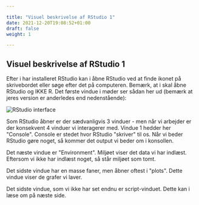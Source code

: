 ```yaml
---

title: "Visuel beskrivelse af RStudio 1"
date: 2021-12-20T19:08:52+01:00
draft: false
weight: 1

---
```




## Visuel beskrivelse af RStudio 1

Efter i har installeret RStudio kan i åbne RStudio ved at finde ikonet på skrivebordet eller søge efter det på computeren. Bemærk, at i skal åbne RStudio og IKKE R. Det første vindue i møder ser sådan her ud (bemærk at jeres version er anderledes end nedenstående):

![RStudio interface](https://bookdown.org/animestina/bookdown-demo/RStudio.png)



Som RStudio åbner er der sædvanligvis 3 vinduer - men når vi arbejder er der konsekvent 4 vinduer vi interagerer med. Vindue 1 hedder her "Console". Console er stedet hvor RStudio "skriver" til os. Når vi beder RStudio gøre noget, så kommer det output vi beder om i konsollen. 

Det næste vindue er "Environment". Miljøet viser det data vi har indlæst. Eftersom vi ikke har indlæst noget, så står miljøet som tomt.

Det sidste vindue har en masse faner, men åbner oftest i "plots". Dette vindue viser de grafer vi laver.

Det sidste vindue, som vi ikke har set endnu er script-vinduet. Dette kan i læse om på næste side.